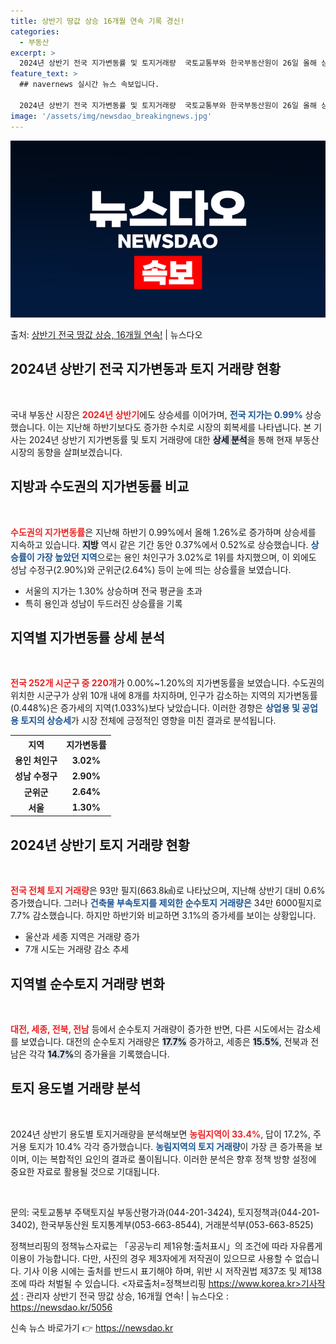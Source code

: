 ```yaml
---
title: 상반기 땅값 상승 16개월 연속 기록 경신!
categories:
  - 부동산
excerpt: >
  2024년 상반기 전국 지가변동률 및 토지거래량  국토교통부와 한국부동산원이 26일 올해 상반기 지가변동률 …
feature_text: >
  ## navernews 실시간 뉴스 속보입니다.

  2024년 상반기 전국 지가변동률 및 토지거래량  국토교통부와 한국부동산원이 26일 올해 상반기 지가변동률 …
image: '/assets/img/newsdao_breakingnews.jpg'
---
```


![뉴스다오 속보](/assets/img/newsdao_breakingnews.jpg)

<p>출처: <a href="https://newsdao.kr/5056" rel="dofollow">상반기 전국 땅값 상승, 16개월 연속!</a> | 뉴스다오</p>

<h2 data-ke-size="size26">2024년 상반기 전국 지가변동과 토지 거래량 현황</h2>

<p data-ke-size="size16">&nbsp;</p>

국내 부동산 시장은 <b><span style="color: #ee2323;">2024년 상반기</span></b>에도 상승세를 이어가며, <b><span style="color: #1a5490;">전국 지가는 0.99%</span></b> 상승했습니다. 이는 지난해 하반기보다도 증가한 수치로 시장의 회복세를 나타냅니다. 본 기사는 2024년 상반기 지가변동률 및 토지 거래량에 대한 <b><span style="background-color: #21538527;">상세 분석</span></b>을 통해 현재 부동산 시장의 동향을 살펴보겠습니다.

<h2 data-ke-size="size26">지방과 수도권의 지가변동률 비교</h2>

<p data-ke-size="size16">&nbsp;</p>

<b><span style="color: #ee2323;">수도권의 지가변동률</span></b>은 지난해 하반기 0.99%에서 올해 1.26%로 증가하며 상승세를 지속하고 있습니다. <b><span style="background-color: #21538527;">지방</span></b> 역시 같은 기간 동안 0.37%에서 0.52%로 상승했습니다. <b><span style="color: #1a5490;">상승률이 가장 높았던 지역</span></b>으로는 용인 처인구가 3.02%로 1위를 차지했으며, 이 외에도 성남 수정구(2.90%)와 군위군(2.64%) 등이 눈에 띄는 상승률을 보였습니다.

<ul>
  <li>서울의 지가는 1.30% 상승하며 전국 평균을 초과</li>
  <li>특히 용인과 성남이 두드러진 상승률을 기록</li>
</ul>

<h2 data-ke-size="size26">지역별 지가변동률 상세 분석</h2>

<p data-ke-size="size16">&nbsp;</p>

<b><span style="color: #ee2323;">전국 252개 시군구 중 220개</span></b>가 0.00%~1.20%의 지가변동률을 보였습니다. 수도권의 위치한 시군구가 상위 10개 내에 8개를 차지하며, 인구가 감소하는 지역의 지가변동률(0.448%)은 증가세의 지역(1.033%)보다 낮았습니다. 이러한 경향은 <b><span style="color: #1a5490;">상업용 및 공업용 토지의 상승세</span></b>가 시장 전체에 긍정적인 영향을 미친 결과로 분석됩니다.

<table style="width: 100%;">
    <tr>
        <th style="text-align: center;">지역</th>
        <th style="text-align: center;">지가변동률</th>
    </tr>
    <tr>
        <td style="text-align: center; height: 17px;"><b>용인 처인구</b></td>
        <td style="text-align: center; height: 17px;"><b>3.02%</b></td>
    </tr>
    <tr>
        <td style="text-align: center; height: 17px;"><b>성남 수정구</b></td>
        <td style="text-align: center; height: 17px;"><b>2.90%</b></td>
    </tr>
    <tr>
        <td style="text-align: center; height: 17px;"><b>군위군</b></td>
        <td style="text-align: center; height: 17px;"><b>2.64%</b></td>
    </tr>
    <tr>
        <td style="text-align: center; height: 17px;"><b>서울</b></td>
        <td style="text-align: center; height: 17px;"><b>1.30%</b></td>
    </tr>
</table>

<h2 data-ke-size="size26">2024년 상반기 토지 거래량 현황</h2>

<p data-ke-size="size16">&nbsp;</p>

<b><span style="color: #ee2323;">전국 전체 토지 거래량</span></b>은 93만 필지(663.8㎢)로 나타났으며, 지난해 상반기 대비 0.6% 증가했습니다. 그러나 <b><span style="color: #1a5490;">건축물 부속토지를 제외한 순수토지 거래량은</span></b> 34만 6000필지로 7.7% 감소했습니다. 하지만 하반기와 비교하면 3.1%의 증가세를 보이는 상황입니다.

<ul>
  <li>울산과 세종 지역은 거래량 증가</li>
  <li>7개 시도는 거래량 감소 추세</li>
</ul>

<h2 data-ke-size="size26">지역별 순수토지 거래량 변화</h2>

<p data-ke-size="size16">&nbsp;</p>

<b><span style="color: #ee2323;">대전, 세종, 전북, 전남</span></b> 등에서 순수토지 거래량이 증가한 반면, 다른 시도에서는 감소세를 보였습니다. 대전의 순수토지 거래량은 <b><span style="background-color: #21538527;">17.7%</span></b> 증가하고, 세종은 <b><span style="background-color: #21538527;">15.5%</span></b>, 전북과 전남은 각각 <b><span style="background-color: #21538527;">14.7%</span></b>의 증가율을 기록했습니다.

<h2 data-ke-size="size26">토지 용도별 거래량 분석</h2>

<p data-ke-size="size16">&nbsp;</p>

2024년 상반기 용도별 토지거래량을 분석해보면 <b><span style="color: #ee2323;">농림지역이 33.4%</span></b>, 답이 17.2%, 주거용 토지가 10.4% 각각 증가했습니다. <b><span style="color: #1a5490;">농림지역의 토지 거래량</span></b>이 가장 큰 증가폭을 보이며, 이는 복합적인 요인의 결과로 풀이됩니다. 이러한 분석은 향후 정책 방향 설정에 중요한 자료로 활용될 것으로 기대됩니다.

<p data-ke-size="size16">&nbsp;</p>

문의: 국토교통부 주택토지실 부동산평가과(044-201-3424), 토지정책과(044-201-3402), 한국부동산원 토지통계부(053-663-8544), 거래분석부(053-663-8525)

정책브리핑의 정책뉴스자료는 「공공누리 제1유형:출처표시」의 조건에 따라 자유롭게 이용이 가능합니다. 다만, 사진의 경우 제3자에게 저작권이 있으므로 사용할 수 없습니다. 기사 이용 시에는 출처를 반드시 표기해야 하며, 위반 시 저작권법 제37조 및 제138조에 따라 처벌될 수 있습니다. <자료출처=정책브리핑 https://www.korea.kr>기사작성 : 관리자 상반기 전국 땅값 상승, 16개월 연속! | 뉴스다오  : https://newsdao.kr/5056 

신속 뉴스 바로가기 👉 <a href="https://newsdao.kr" rel="dofollow">https://newsdao.kr</a>


